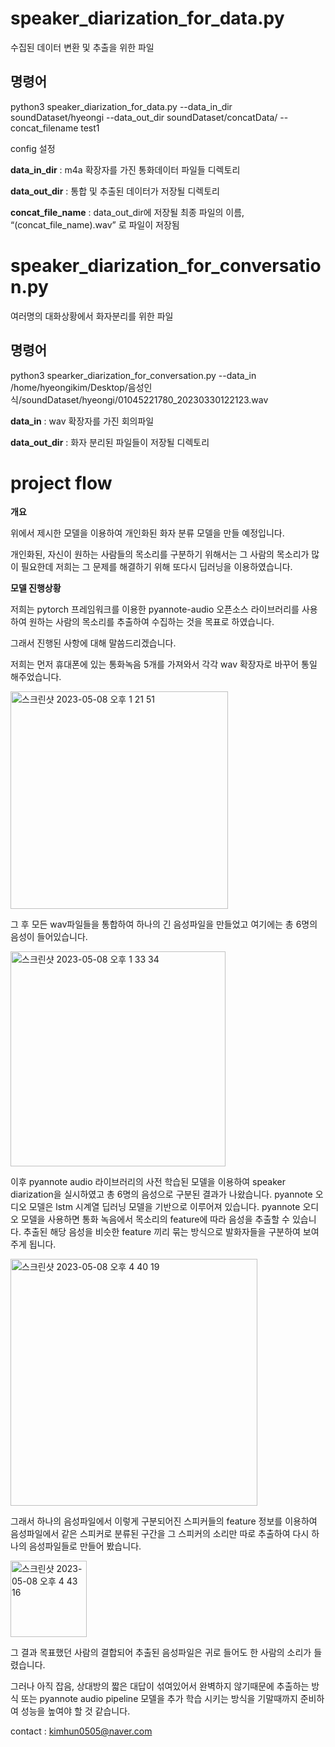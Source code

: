 # speaker_diarization_for_data.py

수집된 데이터 변환 및 추출을 위한 파일


## 명령어

python3 speaker_diarization_for_data.py --data_in_dir soundDataset/hyeongi --data_out_dir soundDataset/concatData/ --concat_filename test1


config 설정

**data_in_dir** : m4a 확장자를 가진 통화데이터 파일들 디렉토리

**data_out_dir** : 통합 및 추출된 데이터가 저장될 디렉토리

**concat_file_name** : data_out_dir에 저장될 최종 파일의 이름, “(concat_file_name).wav” 로 파일이 저장됨







# speaker_diarization_for_conversation.py

여러명의 대화상황에서 화자분리를 위한 파일


## 명령어 

python3 spearker_diarization_for_conversation.py --data_in /home/hyeongikim/Desktop/음성인식/soundDataset/hyeongi/01045221780_20230330122123.wav


**data_in** : wav 확장자를 가진 회의파일

**data_out_dir** : 화자 분리된 파일들이 저장될 디렉토리




# project flow
**개요**

위에서 제시한 모델을 이용하여 개인화된 화자 분류 모델을 만들 예정입니다.

개인화된, 자신이 원하는 사람들의 목소리를 구분하기 위해서는 그 사람의 목소리가 많이 필요한데 저희는 그 문제를 해결하기 위해 또다시 딥러닝을 이용하였습니다.

**모델 진행상황**

저희는 pytorch 프레임워크를 이용한 pyannote-audio 오픈소스 라이브러리를 사용하여 원하는 사람의 목소리를 추출하여 수집하는 것을 목표로 하였습니다.

그래서 진행된 사항에 대해 말씀드리겠습니다.

저희는 먼저 휴대폰에 있는 통화녹음 5개를 가져와서 각각 wav 확장자로 바꾸어 통일 해주었습니다.

<img width="348" alt="스크린샷 2023-05-08 오후 1 21 51" src="https://github.com/PerSI-Org/pyannote_audio_model/assets/70681582/dd45d393-f212-4a36-a2a7-bd90871c49ff">


그 후 모든 wav파일들을 통합하여 하나의 긴 음성파일을 만들었고 여기에는 총 6명의 음성이 들어있습니다.

<img width="344" alt="스크린샷 2023-05-08 오후 1 33 34" src="https://github.com/PerSI-Org/pyannote_audio_model/assets/70681582/f0a47401-a4ce-479d-8a31-4b0090b2d3c1">


이후 pyannote audio 라이브러리의 사전 학습된 모델을 이용하여 speaker diarization을 실시하였고 총 6명의 음성으로 구분된 결과가 나왔습니다. pyannote 오디오 모델은 lstm 시계열 딥러닝 모델을 기반으로 이루어져 있습니다. pyannote 오디오 모델을 사용하면 통화 녹음에서 목소리의 feature에 따라 음성을 추출할 수 있습니다. 추출된 해당 음성을 비슷한 feature 끼리 묶는 방식으로 발화자들을 구분하여 보여주게 됩니다.  

<img width="395" alt="스크린샷 2023-05-08 오후 4 40 19" src="https://github.com/PerSI-Org/pyannote_audio_model/assets/70681582/e0e657fa-bb03-4a06-ab74-698f0a1f7f7f">


그래서 하나의 음성파일에서 이렇게 구분되어진 스피커들의 feature 정보를 이용하여 음성파일에서 같은 스피커로 분류된 구간을 그 스피커의 소리만 따로 추출하여 다시 하나의 음성파일들로 만들어 봤습니다.

<img width="122" alt="스크린샷 2023-05-08 오후 4 43 16" src="https://github.com/PerSI-Org/pyannote_audio_model/assets/70681582/19f18866-6694-43ac-adf4-f3de8c88d250">


그 결과 목표했던 사람의 결합되어 추출된 음성파일은 귀로 들어도 한 사람의 소리가 들렸습니다.

그러나 아직 잡음, 상대방의 짧은 대답이 섞여있어서 완벽하지 않기때문에 추출하는 방식 또는 pyannote audio pipeline 모델을 추가 학습 시키는 방식을 기말때까지 준비하여 성능을 높여야 할 것 같습니다.


contact : kimhun0505@naver.com
